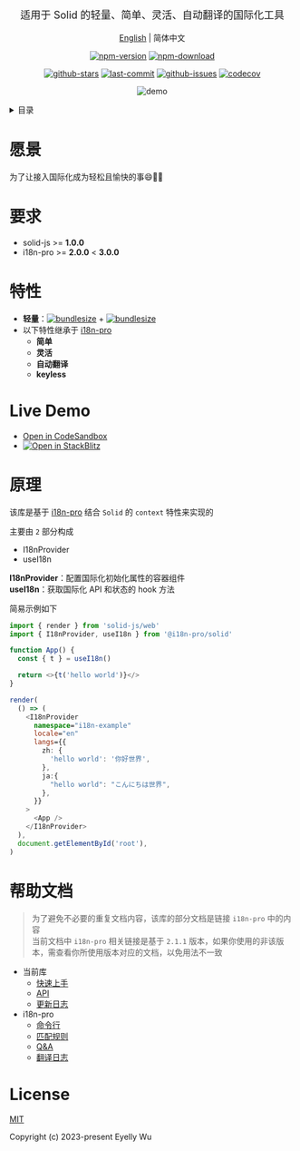 <div align="center">
  <p style="font-size: 18px;">适用于 Solid 的轻量、简单、灵活、自动翻译的国际化工具</p>

[English](https://github.com/i18n-pro/solid/tree/v1.0.2#readme) | 简体中文



[![npm-version](https://img.shields.io/npm/v/@i18n-pro/solid.svg?style=flat-square "npm-version")](https://www.npmjs.com/package/@i18n-pro/solid "npm")
[![npm-download](https://img.shields.io/npm/dm/@i18n-pro/solid "npm-download")](https://www.npmjs.com/package/@i18n-pro/solid "npm")

[![github-stars](https://img.shields.io/github/stars/i18n-pro/solid?style=social "github-stars")](https://github.com/i18n-pro/solid/stargazers "github-stars")
[![last-commit](https://img.shields.io/github/last-commit/i18n-pro/solid/main "last-commit")](https://github.com/i18n-pro/solid/commits/main "last-commit")
[![github-issues](https://img.shields.io/github/issues-raw/i18n-pro/solid "github-issues")](https://github.com/i18n-pro/solid/issues "github-issues")
[![codecov](https://codecov.io/gh/i18n-pro/solid/branch/main/graph/badge.svg?token=RMHGQUBVY6 "codecov")](https://codecov.io/gh/i18n-pro/solid "codecov")

![demo](https://s3.bmp.ovh/imgs/2023/09/15/c8957fd4abda1dfe.gif)

</div>
<details >
  <summary>目录</summary>

  [愿景](#愿景)<br/>
  [要求](#要求)<br/>
  [特性](#特性)<br/>
  [Live Demo](#live-demo)<br/>
  [原理](#原理)<br/>
  [License](#license)<br/>

</details>


# 愿景
为了让接入国际化成为轻松且愉快的事😄💪🏻
# 要求

* solid-js >= **1.0.0**
* i18n-pro >= **2.0.0** < **3.0.0**


# 特性

* **轻量**：[![bundlesize](https://img.shields.io/bundlephobia/minzip/i18n-pro?color=brightgreen&style=plastic "i18n-pro-bundlesize")](https://bundlephobia.com/package/i18n-pro "i18n-pro-bundlesize") + [![bundlesize](https://img.shields.io/bundlephobia/minzip/@i18n-pro/solid?color=brightgreen&style=plastic "bundlesize")](https://bundlephobia.com/package/@i18n-pro/solid "bundlesize")
* 以下特性继承于 [i18n-pro](https://github.com/i18n-pro/core "i18n-pro") 
   * **简单**
   * **灵活**
   * **自动翻译**
   * **keyless**


# Live Demo

* [Open in CodeSandbox](https://codesandbox.io/p/github/i18n-pro/solid-demo/main?file=README_zh-CN.md)
* [![Open in StackBlitz](https://developer.stackblitz.com/img/open_in_stackblitz_small.svg "Open in StackBlitz")](https://stackblitz.com/github/i18n-pro/solid-demo?file=README_zh-CN.md)


# 原理
该库是基于 [i18n-pro](https://github.com/i18n-pro/core "i18n-pro") 结合 `Solid` 的 `context` 特性来实现的

主要由 `2` 部分构成
* I18nProvider
* useI18n



**I18nProvider**：配置国际化初始化属性的容器组件<br />**useI18n**：获取国际化 API 和状态的 hook 方法



简易示例如下
```typescript
import { render } from 'solid-js/web'
import { I18nProvider, useI18n } from '@i18n-pro/solid'

function App() {
  const { t } = useI18n()

  return <>{t('hello world')}</>
}

render(
  () => (
    <I18nProvider
      namespace="i18n-example"
      locale="en"
      langs={{
        zh: {
          'hello world': '你好世界',
        },
        ja:{
          "hello world": "こんにちは世界",
        },
      }}
    >
      <App />
    </I18nProvider>
  ),
  document.getElementById('root'),
)
```

# 帮助文档

>为了避免不必要的重复文档内容，该库的部分文档是链接 `i18n-pro` 中的内容<br />当前文档中 `i18n-pro` 相关链接是基于 `2.1.1` 版本，如果你使用的非该版本，需查看你所使用版本对应的文档，以免用法不一致
* 当前库
   * [快速上手](https://github.com/i18n-pro/solid/blob/v1.0.2/docs/dist/USAGE_zh-CN.md)
   * [API](https://github.com/i18n-pro/solid/blob/v1.0.2/docs/dist/API_zh-CN.md)
   * [更新日志](https://github.com/i18n-pro/solid/blob/v1.0.2/docs/dist/CHANGELOG_zh-CN.md)
* i18n-pro
   * [命令行](https://github.com/i18n-pro/core/blob/v2.1.1/docs/dist/COMMAND_LINE_zh-CN.md)
   * [匹配规则](https://github.com/i18n-pro/core/blob/v2.1.1/docs/dist/MATCH_RULE_zh-CN.md)
   * [Q&A](https://github.com/i18n-pro/core/blob/v2.1.1/docs/dist/Q&A_zh-CN.md)
   * [翻译日志](https://github.com/i18n-pro/core/blob/v2.1.1/docs/dist/OUTPUT_LOG_zh-CN.md)


# License
[MIT](./LICENSE)

Copyright (c) 2023-present Eyelly Wu